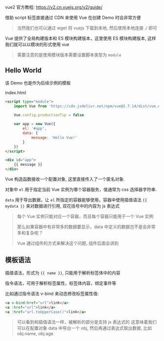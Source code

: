 
vue2 官方教程: https://v2.cn.vuejs.org/v2/guide/

借助 script 标签直接通过 CDN 来使用 Vue 在创建 Demo 时会非常方便

> 当然我们也可以通过 wget 将 vuejs 下载到本地, 然后使用本地连接 ./ 即可

Vue 提供了全局构建版本和 ES 模块构建版本，这里使用 ES 模块构建版本, 这样我们就可以以模块的形式使用 vue

> 需要注意的是使用模块版本需要设置脚本类型为 `module`

## Hello World

该 Demo 也是作为后续示例的模板

index.html 

```html
<script type="module">
    import Vue from 'https://cdn.jsdelivr.net/npm/vue@2.7.14/dist/vue.esm.browser.js'
    
    Vue.config.productionTip = false

    var app = new Vue({
        el: '#app',
        data: {
            message: 'Hello Vue!'
        }
    })
</script>

<div id="app">
    {{ message }}
</div>
```

Vue 构造函数接收一个配置对象, 这里直接传入了一个匿名对象.

对象中 `el` 用于指定当前 Vue 实例为哪个容器服务，值通常为 css 选择器字符串.

`data` 用于导出数据，让 `el` 所指定的容器能够使用，容器中使用插值语法 `{{ mydata }}` 来对数据进行引用, 双花括号中的内容为 js 表达式

> 每个 Vue 实例只能对应一个容器，而且每个容器只能用于一个 Vue 实例
> 
> 那么如果容器中有非常多的数据要显示，data 中定义的数据岂不是会非常多和复杂呢？
>
> Vue 通过组件的方式来解决这个问题, 组件后面会讲到


## 模板语法

插值语法，形式为 `{{ name }}`, 只能用于解析标签体中的内容

指令语法，可用于解析标签属性，标签体内容，绑定事件等

比如通过指令语法 v-bind 来动态修改标签属性值:

```html
<a v-bind:href="url">link</a>
<a :href="url">link</a>
<a :href="url.toUpperCase()">link</a>
```

> 可以看到和插值语法一样，被解析的部分是支持 js 表达式的
> 这意味着我们可以在配置对象 data 中导出一个 obj, 然后再通过表达式取出数据, 比如 obj.name, obj.age
